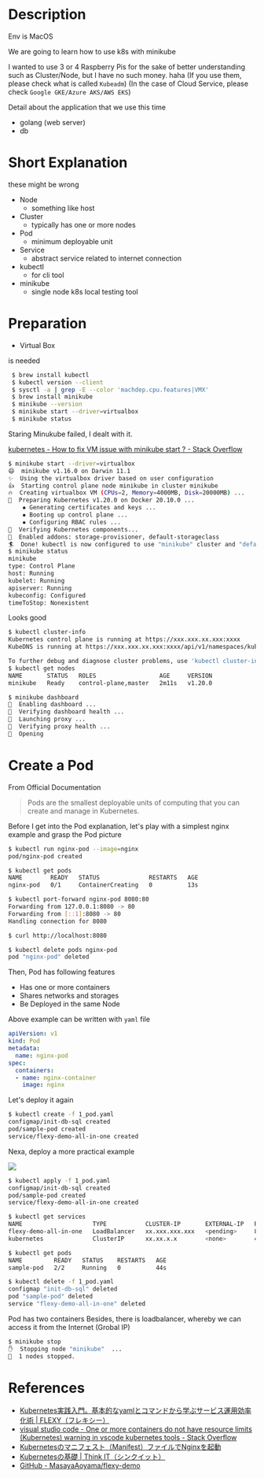 
# Description

Env is MacOS

We are going to learn how to use k8s with minikube

I wanted to use 3 or 4 Raspberry Pis for the sake of better understanding such as Cluster/Node, but I have no such money. haha
(If you use them, please check what is called `Kubeadm`)
(In the case of Cloud Service, please check `Google GKE/Azure AKS/AWS EKS`)

Detail about the application that we use this time

- golang (web server)
- db

# Short Explanation

these might be wrong

- Node
  - something like host
- Cluster
  - typically has one or more nodes
- Pod
  - minimum deployable unit
- Service
  - abstract service related to internet connection
- kubectl
  - for cli tool
- minikube
  - single node k8s local testing tool


# Preparation

- Virtual Box

is needed

```bash
 $ brew install kubectl
 $ kubectl version --client
 $ sysctl -a | grep -E --color 'machdep.cpu.features|VMX'
 $ brew install minikube
 $ minikube --version
 $ minikube start --driver=virtualbox
 $ minikube status
```

Staring Minukube failed, I dealt with it.

[kubernetes - How to fix VM issue with minikube start ? - Stack Overflow](https://stackoverflow.com/questions/52277019/how-to-fix-vm-issue-with-minikube-start)

```bash
$ minikube start --driver=virtualbox
😄  minikube v1.16.0 on Darwin 11.1
✨  Using the virtualbox driver based on user configuration
👍  Starting control plane node minikube in cluster minikube
🔥  Creating virtualbox VM (CPUs=2, Memory=4000MB, Disk=20000MB) ...
🐳  Preparing Kubernetes v1.20.0 on Docker 20.10.0 ...
    ▪ Generating certificates and keys ...
    ▪ Booting up control plane ...
    ▪ Configuring RBAC rules ...
🔎  Verifying Kubernetes components...
🌟  Enabled addons: storage-provisioner, default-storageclass
🏄  Done! kubectl is now configured to use "minikube" cluster and "default" namespace by default
$ minikube status
minikube
type: Control Plane
host: Running
kubelet: Running
apiserver: Running
kubeconfig: Configured
timeToStop: Nonexistent
```

Looks good


```bash
$ kubectl cluster-info
Kubernetes control plane is running at https://xxx.xxx.xx.xxx:xxxx
KubeDNS is running at https://xxx.xxx.xx.xxx:xxxx/api/v1/namespaces/kube-system/services/kube-dns:dns/proxy

To further debug and diagnose cluster problems, use 'kubectl cluster-info dump'.
$ kubectl get nodes
NAME       STATUS   ROLES                  AGE     VERSION
minikube   Ready    control-plane,master   2m11s   v1.20.0

$ minikube dashboard
🔌  Enabling dashboard ...
🤔  Verifying dashboard health ...
🚀  Launching proxy ...
🤔  Verifying proxy health ...
🎉  Opening
```


# Create a Pod

From Official Documentation

> Pods are the smallest deployable units of computing that you can create and manage in Kubernetes.

Before I get into the Pod explanation, let's play with a simplest nginx example and grasp the Pod picture


```bash
$ kubectl run nginx-pod --image=nginx
pod/nginx-pod created

$ kubectl get pods
NAME        READY   STATUS              RESTARTS   AGE
nginx-pod   0/1     ContainerCreating   0          13s

$ kubectl port-forward nginx-pod 8080:80
Forwarding from 127.0.0.1:8080 -> 80
Forwarding from [::1]:8080 -> 80
Handling connection for 8080

$ curl http://localhost:8080

$ kubectl delete pods nginx-pod
pod "nginx-pod" deleted
```


Then, Pod has following features

- Has one or more containers
- Shares networks and storages
- Be Deployed in the same Node


Above example can be written with `yaml` file

```yaml
apiVersion: v1
kind: Pod
metadata:
  name: nginx-pod
spec:
  containers:
  - name: nginx-container
    image: nginx
```


Let's deploy it again


```bash
$ kubectl create -f 1_pod.yaml
configmap/init-db-sql created
pod/sample-pod created
service/flexy-demo-all-in-one created
```


Nexa, deploy a more practical example

![](https://flxy.jp/wp-content/uploads/2020/02/Kubernetes02.png)


```bash
$ kubectl apply -f 1_pod.yaml
configmap/init-db-sql created
pod/sample-pod created
service/flexy-demo-all-in-one created

$ kubectl get services
NAME                    TYPE           CLUSTER-IP       EXTERNAL-IP   PORT(S)          AGE
flexy-demo-all-in-one   LoadBalancer   xx.xxx.xxx.xxx   <pending>     8080:32687/TCP   25s
kubernetes              ClusterIP      xx.xx.x.x        <none>        443/TCP          42m

$ kubectl get pods
NAME         READY   STATUS    RESTARTS   AGE
sample-pod   2/2     Running   0          44s

$ kubectl delete -f 1_pod.yaml
configmap "init-db-sql" deleted
pod "sample-pod" deleted
service "flexy-demo-all-in-one" deleted
```

Pod has two containers
Besides, there is loadbalancer, whereby we can access it from the Internet (Grobal IP)


```bash
$ minikube stop
✋  Stopping node "minikube"  ...
🛑  1 nodes stopped.
```


# References

- [Kubernetes実践入門。基本的なyamlとコマンドから学ぶサービス運用効率化術 \| FLEXY（フレキシー）](https://flxy.jp/article/10107)
- [visual studio code - One or more containers do not have resource limits (Kubernetes) warning in vscode kubernetes tools - Stack Overflow](https://stackoverflow.com/questions/64080471/one-or-more-containers-do-not-have-resource-limits-kubernetes-warning-in-vscod)
- [Kubernetesのマニフェスト（Manifest）ファイルでNginxを起動](https://noumenon-th.net/programming/2019/04/16/manifest01/)
- [Kubernetesの基礎 \| Think IT（シンクイット）](https://thinkit.co.jp/article/13542)
- [GitHub - MasayaAoyama/flexy-demo](https://github.com/MasayaAoyama/flexy-demo)

